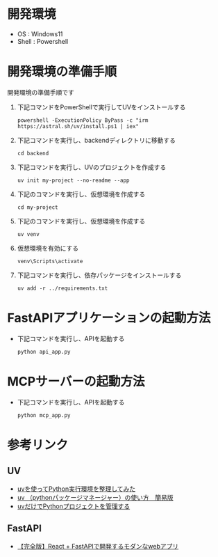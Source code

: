 # 開発環境
- OS : Windows11
- Shell : Powershell

# 開発環境の準備手順
開発環境の準備手順です
1. 下記コマンドをPowerShellで実行してUVをインストールする
   ```
   powershell -ExecutionPolicy ByPass -c "irm https://astral.sh/uv/install.ps1 | iex"
   ```
2. 下記コマンドを実行し、backendディレクトリに移動する
   ```
   cd backend
   ```
3. 下記コマンドを実行し、UVのプロジェクトを作成する
    ```
    uv init my-project --no-readme --app
    ```
4. 下記のコマンドを実行し、仮想環境を作成する
    ```
    cd my-project
    ```
5. 下記のコマンドを実行し、仮想環境を作成する
    ```
    uv venv
    ```
6. 仮想環境を有効にする  
    ```
    venv\Scripts\activate
    ```
7. 下記コマンドを実行し、依存パッケージをインストールする
    ```
    uv add -r ../requirements.txt
    ```

# FastAPIアプリケーションの起動方法 
- 下記コマンドを実行し、APIを起動する
      
    ```
    python api_app.py
    ```
# MCPサーバーの起動方法
- 下記コマンドを実行し、APIを起動する
      
    ```
    python mcp_app.py
    ```
    
# 参考リンク
## UV
- [uvを使ってPython実行環境を整理してみた](https://dev.classmethod.jp/articles/i-like-uv/)
- [uv （pythonパッケージマネージャー）の使い方　簡易版](https://qiita.com/futakuchi0117/items/9ec8bd84797fed180647)
- [uvだけでPythonプロジェクトを管理する](https://zenn.dev/turing_motors/articles/594fbef42a36ee)

## FastAPI
- [【完全版】React + FastAPIで開発するモダンなwebアプリ](https://zenn.dev/sawao/articles/15a9cf0e3360a7)